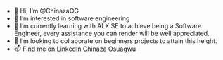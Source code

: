 - 👋 Hi, I’m @ChinazaOG
- 👀 I’m interested in software engineering 
- 🌱 I’m currently learning with ALX SE to achieve being a Software Engineer, every assistance you can render will be well appreciated.
- 💞️ I’m looking to collaborate on beginners projects to attain this height.
- 📫 Find me on LinkedIn Chinaza Osuagwu 


<!---
ChinazaOG/ChinazaOG is a ✨ special ✨ repository because its `README.md` (this file) appears on your GitHub profile.
You can click the Preview link to take a look at your changes.
--->

